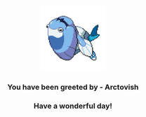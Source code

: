 <p align="center">
    <img src="https://raw.githubusercontent.com/PokeAPI/sprites/master/sprites/pokemon/883.png" width="150" height="150">
</p>
<h3 align="center">You have been greeted by - <b>Arctovish</b></h3>
<h3 align="center">Have a wonderful day!</h3>
